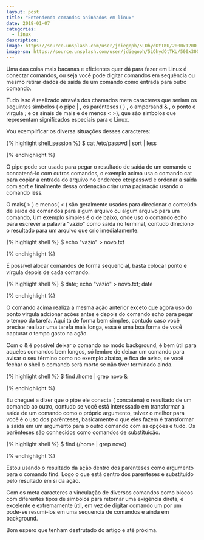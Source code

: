 ```yaml
---
layout: post
title: "Entendendo comandos aninhados em linux"
date: 2018-01-07
categories:
  - linux
description:
image: https://source.unsplash.com/user/jdiegoph/5LOhydOtTKU/2000x1200
image-sm: https://source.unsplash.com/user/jdiegoph/5LOhydOtTKU/500x300
---
```


Uma das coisa mais bacanas e eficientes quer dá para fazer em Linux é conectar comandos, ou seja você pode digitar comandos em sequência ou mesmo retirar dados de saída de um comando como entrada para outro comando.

Tudo isso é realizado através dos chamados meta caracteres que seriam os seguintes símbolos ( o pipe \| , os parênteses (  ) , o ampersand & , o ponto e virgula  ;  e os sinais de mais e de menos <  >), que são símbolos que representam significados especiais para o Linux.

Vou exemplificar os diversa situações desses caracteres:

{% highlight shell_session %}
  $ cat /etc/passwd | sort | less

{% endhighlight %}

O pipe pode ser usado para pegar o resultado de saída de um comando e concatená-lo com outros comandos, o exemplo acima usa o comando cat para copiar a entrada do arquivo no endereço etc/passwd e ordenar a saída com sort e finalmente dessa ordenação criar uma paginação usando o comando less.

O mais( > ) e menos( < ) são geralmente usados para direcionar o conteúdo de saída de comandos para algum arquivo ou algum arquivo para um comando, Um exemplo simples é o de baixo, onde uso o comando echo para escrever a palavra "vazio" como saída no terminal, contudo direciono o resultado para um arquivo que crio imediatamente:

{% highlight shell %}
  $ echo "vazio" > novo.txt

{% endhighlight %}


É possível alocar comandos de forma sequencial, basta colocar ponto e vírgula depois de cada comando.

{% highlight shell %}
  $ date; echo "vazio" > novo.txt; date

{% endhighlight %}

O comando acima realiza a mesma ação anterior exceto que agora uso do ponto virgula adcionar ações antes e depois do comando echo para pegar o tempo da tarefa. Aqui tá de forma bem simples, contudo caso você precise realizar uma tarefa mais longa, essa é uma boa forma de você capturar o tempo gasto na ação.


Com o & é possível deixar o comando no modo background, é bem útil para aqueles comandos bem longos, só lembre de deixar um comando para avisar o seu término como no exemplo abaixo, e fica de aviso, se você fechar o shell o comando será morto se não tiver terminado ainda.

{% highlight shell %}
  $ find /home | grep novo &

{% endhighlight %}

Eu cheguei a dizer que o pipe ele conecta ( concatena) o resultado de um comando ao outro, contudo se você está interessado em transformar a saída de um comando como o próprio argumento, talvez o melhor para você é o uso dos parênteses, basicamente o que eles fazem é transformar a saída em um argumento para o outro comando com as opções e tudo. Os parênteses são conhecidos como comandos de substituição.

{% highlight shell %}
  $ find (/home | grep novo)

{% endhighlight %}

Estou usando o resultado da ação dentro dos parenteses como argumento para o comando find. Logo o que está dentro dos parenteses é substituído pelo resultado em si da ação.

Com os meta caracteres a vinculação de diversos comandos como blocos com diferentes tipos de símbolos para retornar uma exigência direta, é excelente e extremamente útil, em vez de digitar comando um por um pode-se resumi-los em uma sequencia de comandos e ainda em background.

Bom espero que tenham desfrutado do artigo e até próxima.

